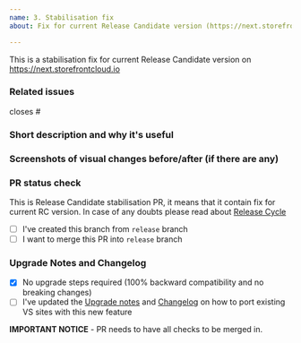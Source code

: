 ```yaml
---
name: 3. Stabilisation fix
about: Fix for current Release Candidate version (https://next.storefrontcloud.io). This is for branches created from `release` branch and should be merged back into `release`.

---
```


This is a stabilisation fix for current Release Candidate version on https://next.storefrontcloud.io

### Related issues
<!--  Put related issue number. -->

closes #

### Short description and why it's useful
<!-- describe in a few words what is this Pull Request changing and why it's useful -->



### Screenshots of visual changes before/after (if there are any)
<!-- if you made any changes in the UI layer please provide before/after screenshots -->



### PR status check
This is Release Candidate stabilisation PR, it means that it contain fix for current RC version. In case of any doubts please read about [Release Cycle](https://docs.vuestorefront.io/guide/basics/release-cycle.html)

- [ ] I've created this branch from `release` branch
- [ ] I want to merge this PR into `release` branch

### Upgrade Notes and Changelog

- [x] No upgrade steps required (100% backward compatibility and no breaking changes)
- [ ] I've updated the [Upgrade notes](https://github.com/vuestorefront/vue-storefront/blob/develop/docs/guide/upgrade-notes/README.md) and [Changelog](https://github.com/vuestorefront/vue-storefront/blob/develop/CHANGELOG.md) on how to port existing VS sites with this new feature

**IMPORTANT NOTICE** - PR needs to have all checks to be merged in.
